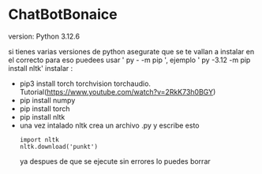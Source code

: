 # ChatBotBonaice
version: Python 3.12.6

si tienes varias versiones de python asegurate que se te vallan a instalar en el correcto para eso puedees usar
' py -<VERSION> -m pip <LBRERIA>', ejemplo ' py -3.12 -m pip install nltk' 
instalar : 
 * pip3 install torch torchvision torchaudio. Tutorial(https://www.youtube.com/watch?v=2RkK73h0BGY)
 * pip install numpy
 * pip install torch
 * pip install nltk 
 * una vez intalado nltk crea un archivo .py y escribe esto 
    ```
    import nltk
    nltk.download('punkt')
    ```
    ya despues de que se ejecute sin errores lo puedes borrar
